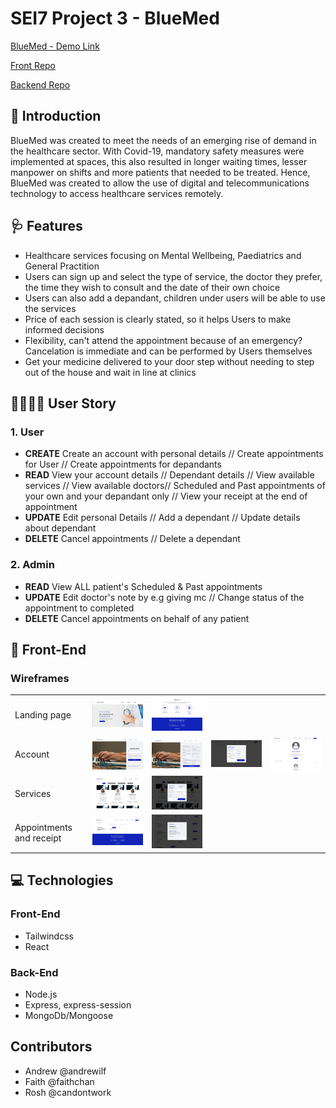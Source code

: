 # SEI7 Project 3 - BlueMed
[BlueMed - Demo Link](https://bluemed-react.herokuapp.com/)

[Front Repo](https://github.com/faithchan/bluemed-frontend)

[Backend Repo](https://github.com/andrewilf/blue_med_backend)

## 💊 Introduction

BlueMed was created to meet the needs of an emerging rise of demand in the healthcare sector. With Covid-19, mandatory safety measures were implemented at spaces, this also resulted in longer waiting times, lesser manpower on shifts and more patients that needed to be treated. Hence, BlueMed was created to allow the use of digital and telecommunications technology to access healthcare services remotely.



## 🩺 Features

- Healthcare services focusing on Mental Wellbeing, Paediatrics and General Practition
- Users can sign up and select the type of service, the doctor they prefer, the time they wish to consult and the date of their own choice
- Users can also add a depandant, children under users will be able to use the services 
- Price of each session is clearly stated, so it helps Users to make informed decisions
- Flexibility, can't attend the appointment because of an emergency? Cancelation is immediate and can be performed by Users themselves
- Get your medicine delivered to your door step without needing to step out of the house and wait in line at clinics



## 👨‍👩‍👦‍👦 User Story

### 1. User
- **CREATE** Create an account with personal details // Create appointments for User // Create appointments for depandants
- **READ** View your account details // Dependant details // View available services // View available doctors// Scheduled and Past appointments of your own and your depandant only // View your receipt at the end of appointment 
- **UPDATE** Edit personal Details // Add a dependant // Update details about dependant
- **DELETE** Cancel appointments // Delete a dependant

### 2. Admin
- **READ** View ALL patient's Scheduled & Past appointments
- **UPDATE** Edit doctor's note by e.g giving mc // Change status of the appointment to completed
- **DELETE** Cancel appointments on behalf of any patient



## 🎨 Front-End


### Wireframes


<table><tr>
 <td>
  Landing page
</td>
 <td>
 <img src="./Wireframe/lp1.png" width="350"/>
</td>
  <td>
 <img src="./Wireframe/lp2.png" width="350"/>
</td>
 </tr>
  <tr>
 <td>
 Account
</td>
 <td>
<img src="./Wireframe/login.png" width="350"/>
</td>
<td>
<img src="./Wireframe/signup.png" width="350"/>
</td>
<td>
<img src="./Wireframe/editaccount.png" width="350"/>
</td>
<td>
<img src="./Wireframe/account.png" width="350"/>
</td>
 </tr>
  <tr>
 <td>
 Services 
</td>
 <td>
 <img src="./Wireframe/services.png" width="350"/>
</td>
    <td>
<img src="./Wireframe/book.png" width="350"/>
</td>
 </tr>
  <tr>
 <td>
Appointments and receipt
</td>
 <td>
 <img src="./Wireframe/schapp.png" width="350"/>
</td>
     <td>
 <img src="./Wireframe/receipt.png" width="350"/>
</td>


 </tr>
 
   
</table>



## 💻 Technologies


### Front-End
- Tailwindcss
- React


### Back-End
- Node.js
- Express, express-session
- MongoDb/Mongoose



## Contributors
- Andrew @andrewilf
- Faith @faithchan
- Rosh @candontwork